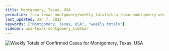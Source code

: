 ```yaml
---
title: Montgomery, Texas, USA
permalink: /usa-texas-montgomery/weekly_totals/usa-texas-montgomery-weekly_totals.html
last_updated: Jan 7, 2022
keywords: ["Montgomery, Texas, USA", "weekly totals"]
sidebar: usa-texas-montgomery_sidebar
---
```


![Weekly Totals of Confirmed Cases for Montgomery, Texas, USA](/covid_tracker/images/graphs/usa-texas-montgomery-weekly_totals_graph.png)
